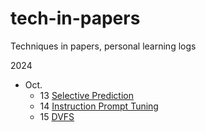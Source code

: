 # tech-in-papers
Techniques in papers, personal learning logs



2024

* Oct.
  * 13 [Selective Prediction](./2024/10/13-selective-prediction.md)
  * 14 [Instruction Prompt Tuning](./2024/10/14-instruction-prompt-tuning.md)
  * 15 [DVFS](./2024/10/15-DVFS.md)

